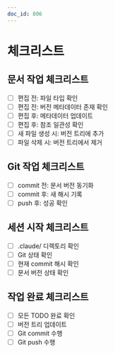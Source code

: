 ```yaml
---
doc_id: 806
---
```


# 체크리스트

## 문서 작업 체크리스트

- [ ] 편집 전: 파일 타입 확인
- [ ] 편집 전: 버전 메타데이터 존재 확인
- [ ] 편집 후: 메타데이터 업데이트
- [ ] 편집 후: 참조 일관성 확인
- [ ] 새 파일 생성 시: 버전 트리에 추가
- [ ] 파일 삭제 시: 버전 트리에서 제거

## Git 작업 체크리스트

- [ ] commit 전: 문서 버전 동기화
- [ ] commit 후: 새 해시 기록
- [ ] push 후: 성공 확인

## 세션 시작 체크리스트

- [ ] .claude/ 디렉토리 확인
- [ ] Git 상태 확인
- [ ] 현재 commit 해시 확인
- [ ] 문서 버전 상태 확인

## 작업 완료 체크리스트

- [ ] 모든 TODO 완료 확인
- [ ] 버전 트리 업데이트
- [ ] Git commit 수행
- [ ] Git push 수행